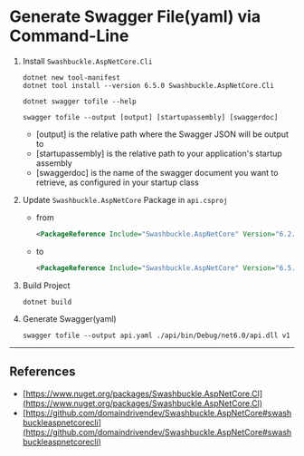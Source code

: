 # Generate Swagger File(yaml) via Command-Line

1. Install `Swashbuckle.AspNetCore.Cli`

   ```shell
   dotnet new tool-manifest
   dotnet tool install --version 6.5.0 Swashbuckle.AspNetCore.Cli
   ```

   ```shell
   dotnet swagger tofile --help
   ```

   ```shell
   swagger tofile --output [output] [startupassembly] [swaggerdoc]
   ```

   - [output] is the relative path where the Swagger JSON will be output to
   - [startupassembly] is the relative path to your application's startup assembly
   - [swaggerdoc] is the name of the swagger document you want to retrieve, as configured in your startup class

2. Update `Swashbuckle.AspNetCore` Package in `api.csproj`

   - from

     ```xml
     <PackageReference Include="Swashbuckle.AspNetCore" Version="6.2.3" />
     ```

   - to

     ```xml
     <PackageReference Include="Swashbuckle.AspNetCore" Version="6.5.0" />
     ```

3. Build Project

   ```shell
   dotnet build
   ```

4. Generate Swagger(yaml)

   ```shell
   swagger tofile --output api.yaml ./api/bin/Debug/net6.0/api.dll v1
   ```

---

## References

- [https://www.nuget.org/packages/Swashbuckle.AspNetCore.Cl](https://www.nuget.org/packages/Swashbuckle.AspNetCore.Cl)
- [https://github.com/domaindrivendev/Swashbuckle.AspNetCore#swashbuckleaspnetcorecli](https://github.com/domaindrivendev/Swashbuckle.AspNetCore#swashbuckleaspnetcorecli)
